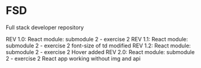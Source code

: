 # FSD
Full stack developer repository

REV 1.0:
  React module:
    submodule 2 - exercise 2
REV 1.1:
 React module:
      submodule 2 - exercise 2
      font-size of td modified
REV 1.2:
 React module:
      submodule 2 - exercise 2
      Hover added
REV 2.0:
 React module:
      submodule 2 - exercise 2
      React app working without img and api



